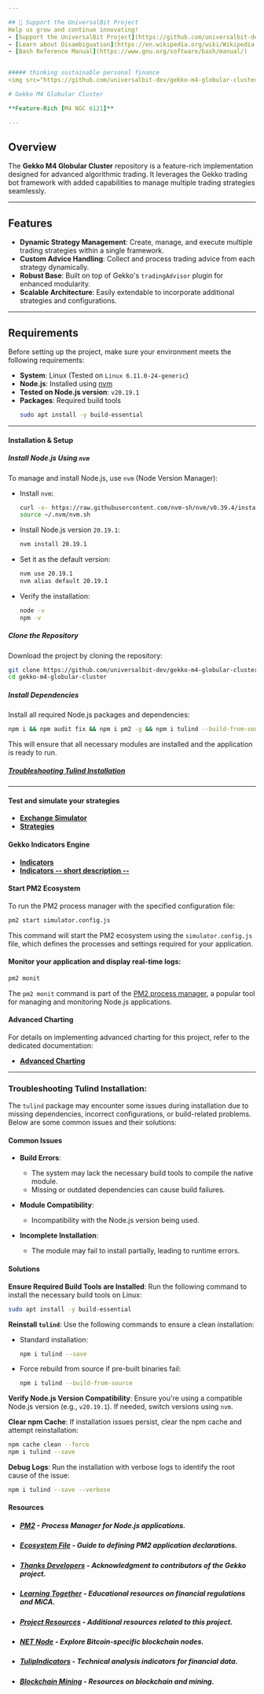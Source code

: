 ```yaml
---

## 📢 Support the UniversalBit Project
Help us grow and continue innovating!  
- [Support the UniversalBit Project](https://github.com/universalbit-dev/universalbit-dev/tree/main/support)  
- [Learn about Disambiguation](https://en.wikipedia.org/wiki/Wikipedia:Disambiguation)  
- [Bash Reference Manual](https://www.gnu.org/software/bash/manual/)


##### thinking sustainable personal finance
<img src="https://github.com/universalbit-dev/gekko-m4-globular-cluster/blob/master/images/snail.png" width="auto"></img>   

# Gekko M4 Globular Cluster

**Feature-Rich [M4 NGC 6121]**

---
```


## Overview

The **Gekko M4 Globular Cluster** repository is a feature-rich implementation designed for advanced algorithmic trading. It leverages the Gekko trading bot framework with added capabilities to manage multiple trading strategies seamlessly.

---

## Features

- **Dynamic Strategy Management**: Create, manage, and execute multiple trading strategies within a single framework.
- **Custom Advice Handling**: Collect and process trading advice from each strategy dynamically.
- **Robust Base**: Built on top of Gekko's `tradingAdvisor` plugin for enhanced modularity.
- **Scalable Architecture**: Easily extendable to incorporate additional strategies and configurations.

---

## Requirements

Before setting up the project, make sure your environment meets the following requirements:

- **System**: Linux (Tested on `Linux 6.11.0-24-generic`)
- **Node.js**: Installed using [nvm](https://github.com/nvm-sh/nvm)  
- **Tested on Node.js version**: `v20.19.1`
- **Packages**: Required build tools
   ```bash
   sudo apt install -y build-essential
   ```
---

#### **Installation & Setup**

##### Install Node.js Using `nvm`

To manage and install Node.js, use `nvm` (Node Version Manager):

* Install `nvm`:
   ```bash
   curl -o- https://raw.githubusercontent.com/nvm-sh/nvm/v0.39.4/install.sh | bash
   source ~/.nvm/nvm.sh
   ```

* Install Node.js version `20.19.1`:
   ```bash
   nvm install 20.19.1
   ```

* Set it as the default version:
   ```bash
   nvm use 20.19.1
   nvm alias default 20.19.1
   ```

* Verify the installation:
   ```bash
   node -v
   npm -v
   ```

##### Clone the Repository

Download the project by cloning the repository:

```bash
git clone https://github.com/universalbit-dev/gekko-m4-globular-cluster.git
cd gekko-m4-globular-cluster
```

##### Install Dependencies

Install all required Node.js packages and dependencies:

```bash
npm i && npm audit fix && npm i pm2 -g && npm i tulind --build-from-source
``` 

This will ensure that all necessary modules are installed and the application is ready to run.

##### [Troubleshooting Tulind Installation](https://github.com/universalbit-dev/gekko-m4-globular-cluster?tab=readme-ov-file#troubleshooting-tulind-installation)

---

#### **Test and simulate your strategies**
- **[Exchange Simulator](https://github.com/universalbit-dev/gekko-m4-globular-cluster/blob/master/docs/mode/simulator/readme.md)** 
- **[Strategies](https://github.com/universalbit-dev/gekko-m4-globular-cluster/blob/master/docs/strategies/introduction.md)**

#### **Gekko Indicators Engine**
- **[Indicators](https://github.com/universalbit-dev/gekko-m4-globular-cluster/tree/master/strategies/indicators)**
- **[Indicators -- short description --](https://github.com/universalbit-dev/gekko-m4-globular-cluster/blob/master/strategies/indicators.md)**

#### **Start PM2 Ecosystem**

To run the PM2 process manager with the specified configuration file:

```bash
pm2 start simulator.config.js
```

This command will start the PM2 ecosystem using the `simulator.config.js` file, which defines the processes and settings required for your application.

#### **Monitor your application and display real-time logs**:
```bash
pm2 monit
```
The `pm2 monit` command is part of the [PM2 process manager](https://pm2.keymetrics.io/), a popular tool for managing and monitoring Node.js applications.

#### **Advanced Charting**

For details on implementing advanced charting for this project, refer to the dedicated documentation:  
- **[Advanced Charting](https://github.com/universalbit-dev/gekko-m4-globular-cluster/blob/master/docs/ngc6121_advanced_charting.md)**

---

### Troubleshooting Tulind Installation:
The `tulind` package may encounter some issues during installation due to missing dependencies, incorrect configurations, or build-related problems. Below are some common issues and their solutions:

#### **Common Issues**
- **Build Errors**:
   - The system may lack the necessary build tools to compile the native module.
   - Missing or outdated dependencies can cause build failures.

- **Module Compatibility**:
   - Incompatibility with the Node.js version being used.

- **Incomplete Installation**:
   - The module may fail to install partially, leading to runtime errors.

#### **Solutions**
**Ensure Required Build Tools are Installed**:
   Run the following command to install the necessary build tools on Linux:
   ```bash
   sudo apt install -y build-essential
   ```

**Reinstall `tulind`**:
   Use the following commands to ensure a clean installation:
   - Standard installation:
     ```bash
     npm i tulind --save
     ```
   - Force rebuild from source if pre-built binaries fail:
     ```bash
     npm i tulind --build-from-source
     ```

**Verify Node.js Version Compatibility**:
   Ensure you're using a compatible Node.js version (e.g., `v20.19.1`). If needed, switch versions using `nvm`.

**Clear npm Cache**:
   If installation issues persist, clear the npm cache and attempt reinstallation:
   ```bash
   npm cache clean --force
   npm i tulind --save
   ```

**Debug Logs**:
   Run the installation with verbose logs to identify the root cause of the issue:
   ```bash
   npm i tulind --save --verbose
   ```
   
#### **Resources**

* ##### [PM2](https://pm2.keymetrics.io/) - Process Manager for Node.js applications.
* ##### [Ecosystem File](https://pm2.keymetrics.io/docs/usage/application-declaration/) - Guide to defining PM2 application declarations.
* ##### [Thanks Developers](https://github.com/askmike/gekko/graphs/contributors) - Acknowledgment to contributors of the Gekko project.
* ##### [Learning Together](https://www.esma.europa.eu/sites/default/files/2024-12/ESMA35-1872330276-1899_-_Final_report_on_GLs_on_reverse_solicitation_under_MiCA.pdf) - Educational resources on financial regulations and MiCA.
* ##### [Project Resources](https://github.com/universalbit-dev/gekko-m4-globular-cluster/blob/master/docs/resources/readme.md) - Additional resources related to this project.
* ##### [NET Node](https://github.com/universalbit-dev/universalbit-dev/tree/main/blockchain/bitcoin) - Explore Bitcoin-specific blockchain nodes.
* ##### [TulipIndicators](https://tulipindicators.org/) - Technical analysis indicators for financial data.
* ##### [Blockchain Mining](https://github.com/universalbit-dev/universalbit-dev/tree/main/blockchain) - Resources on blockchain and mining.
